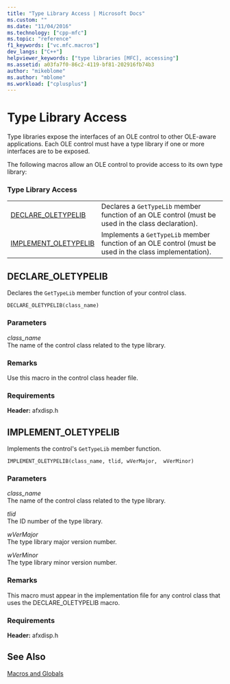 ```yaml
---
title: "Type Library Access | Microsoft Docs"
ms.custom: ""
ms.date: "11/04/2016"
ms.technology: ["cpp-mfc"]
ms.topic: "reference"
f1_keywords: ["vc.mfc.macros"]
dev_langs: ["C++"]
helpviewer_keywords: ["type libraries [MFC], accessing"]
ms.assetid: a03fa7f0-86c2-4119-bf81-202916fb74b3
author: "mikeblome"
ms.author: "mblome"
ms.workload: ["cplusplus"]
---
```

# Type Library Access
Type libraries expose the interfaces of an OLE control to other OLE-aware applications. Each OLE control must have a type library if one or more interfaces are to be exposed.  
  
 The following macros allow an OLE control to provide access to its own type library:  
  
### Type Library Access  
  
|||  
|-|-|  
|[DECLARE_OLETYPELIB](#declare_oletypelib)|Declares a `GetTypeLib` member function of an OLE control (must be used in the class declaration).|  
|[IMPLEMENT_OLETYPELIB](#implement_oletypelib)|Implements a `GetTypeLib` member function of an OLE control (must be used in the class implementation).|  
  
##  <a name="declare_oletypelib"></a>  DECLARE_OLETYPELIB  
 Declares the `GetTypeLib` member function of your control class.  
  
```   
DECLARE_OLETYPELIB(class_name)   
```  
  
### Parameters  
 *class_name*  
 The name of the control class related to the type library.  
  
### Remarks  
 Use this macro in the control class header file.  

### Requirements  
 **Header:** afxdisp.h  

##  <a name="implement_oletypelib"></a>  IMPLEMENT_OLETYPELIB  
 Implements the control's `GetTypeLib` member function.  
  
```   
IMPLEMENT_OLETYPELIB(class_name, tlid, wVerMajor,  wVerMinor)   
```  
  
### Parameters  
 *class_name*  
 The name of the control class related to the type library.  
  
 *tlid*  
 The ID number of the type library.  
  
 *wVerMajor*  
 The type library major version number.  
  
 *wVerMinor*  
 The type library minor version number.  
  
### Remarks  
 This macro must appear in the implementation file for any control class that uses the DECLARE_OLETYPELIB macro.  

### Requirements  
 **Header:** afxdisp.h  
   
## See Also  
 [Macros and Globals](../../mfc/reference/mfc-macros-and-globals.md)
